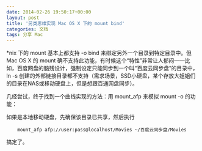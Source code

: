 ```yaml
---
date: 2014-02-26 19:50:17+00:00
layout: post
title: '另类思维实现 Mac OS X 下的 mount bind'
categories: 文档
tags: 分享 Mac
---
```


*nix 下的 mount 基本上都支持 -o bind 来绑定另外一个目录到特定目录中。但 Mac OS X 的 mount 确不支持此功能，有时候这个“特性”非常让人郁闷——比如，百度网盘的脑残设计，强制设定只能同步到一个叫“百度云同步盘”的目录中，ln -s 创建的外部链接目录都不支持（需求场景，SSD小硬盘，某个存放大姐姐们的目录在NAS或移动硬盘上，但是想跟百通网盘同步）。

几经尝试，终于找到一个曲线实现的方法：用 mount_afp 来模拟 mount -o 的功能：

如果是本地移动硬盘，先确保该目录已共享，然后执行 

		mount_afp afp://user:pass@localhost/Movies ~/百度云同步盘/Movies

搞定了。

